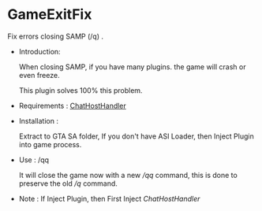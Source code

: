 # GameExitFix
Fix errors closing SAMP (/q) .

- Introduction:

     When closing SAMP, if you have many plugins. the game will crash or even freeze.

     This plugin solves 100% this problem.

- Requirements : [ChatHostHandler](https://github.com/DestroyerDarkNess/ChatHostHandler)

- Installation : 

     Extract to GTA SA folder, If you don't have ASI Loader, then Inject Plugin into game process.

- Use : /qq

     It will close the game now with a new */qq* command, this is done to preserve the old */q* command.

- Note : If Inject Plugin, then First Inject *ChatHostHandler* 
